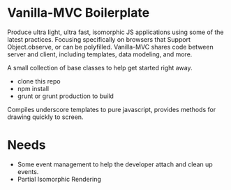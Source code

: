 Vanilla-MVC Boilerplate
=======================

Produce ultra light, ultra fast, isomorphic JS applications using some of the latest practices. Focusing specifically on browsers that Support
Object.observe, or can be polyfilled. Vanilla-MVC shares code between server and client, including templates, data modeling, and more.

A small collection of base classes to help get started right away.

* clone this repo
* npm install
* grunt or grunt production to build

Compiles underscore templates to pure javascript, provides methods for drawing quickly to screen.

Needs
=====

* Some event management to help the developer attach and clean up events.
* Partial Isomorphic Rendering